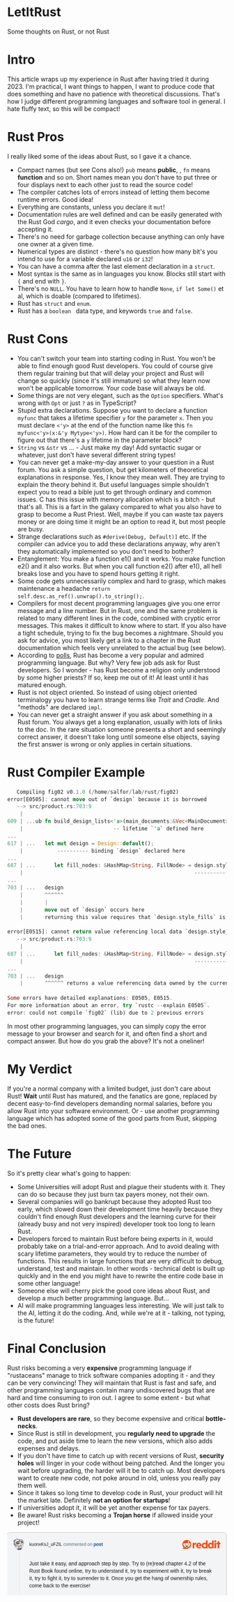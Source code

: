 # LetItRust
Some thoughts on Rust, or not Rust

# Intro
This article wraps up my experience in Rust after having tried it during 2023.
I'm practical, I want things to happen, I want to produce code that does something
and have no patience with theoretical discussions. That's how I judge different
programming languages and software tool in general. I hate fluffy text, so this
will be compact!

# Rust Pros
I really liked some of the ideas about Rust, so I gave it a chance.
- Compact names (but see Cons also!)
  `pub` means __public__, , `fn` means __function__ and so on. Short names mean
  you don't have to put three or four displays next to each other just to
  read the source code!
- The compiler catches lots of errors instead of letting them become
  runtime errors. Good idea!
- Everything are constants, unless you declare it `mut`!
- Documentation rules are well defined and can be easily generated with the
  Rust God _cargo_, and it even checks your documentation before accepting it.
- There's no need for garbage collection because anything can only have one
  owner at a given time.
- Numerical types are distinct - there's no question how many bit's you intend
  to use for a variable declared `u16` or `i32`!
- You can have a comma after the last element declaration in a `struct`.
- Most syntax is the same as in languages you know. Blocks still start with
  `{` and end with `}`.
- There's no `NULL`. You have to learn how to handle `None`, `if let Some()` et al,
  which is doable (compared to lifetimes).
- Rust has `struct` and `enum`.
- Rust has a `boolean ` data type, and keywords `true` and `false`.

  
# Rust Cons
- You can't switch your team into starting coding in Rust. You won't be able to
  find enough good Rust developers. You could of course give them regular training but
  that will delay your project and Rust will change so quickly (since it's still
  immature) so what they learn now won't be applicable tomorrow. Your code base will
  always be old.
- Some things are not very elegant, such as the `Option` specifiers. What's wrong
  with `Opt` or just `?` as in TypeScript?
- Stupid extra declarations. Suppose you want to declare a function `myfunc` that
  takes a lifetime specifier `y` for the parameter `x`. Then you must declare `<'y>`
  at the end of the function name like this `fn myfunc<'y>(x:&'y Mytype<'y>)`.
  How hard can it be for the compiler to figure out that there's a `y` lifetime in
  the parameter block?
- `String` vs `&str` vs ... - Just make my day! Add syntactic sugar or whatever,
  just don't have several different string types!
- You can never get a make-my-day answer to your question in a Rust forum. You
  ask a simple question, but get kilometers of theoretical explanations in response.
  Yes, I know they mean well. They are trying to explain the theory behind it.
  But useful languages simple shouldn't expect you to read a bible just to get
  through ordinary and common issues. C has this issue with memory allocation
  which is a bitch - but that's all. This is a fart in the galaxy compared to
  what you also have to grasp to become a Rust Priest. Well, maybe if you can
  waste tax payers money or are doing time it might be an option to read it,
  but most people are busy.
- Strange declarations such as `#derive(Debug, Default)]` etc. If the compiler can
  advice you to add these declarations anyway, why aren't they automatically
  implemented so you don't need to bother?
- Entanglement: You make a function e1() and it works. You make function e2() and
  it also works. But when you call function e2() after e1(), all hell breaks lose
  and you have to spend hours getting it right.
- Some code gets unnecessarily complex and hard to grasp, which makes maintenance
  a headache `return self.desc.as_ref().unwrap().to_string();`.
- Compilers for most decent programming languages give you one error message and a line
  number. But in Rust, one and the same problem is related to many different lines
  in the code, combined with cryptic error messages. This makes it difficult to know
  where to start. If you also have a tight schedule, trying to fix the bug becomes
  a nightmare. Should you ask for advice, you most likely get a link to a chapter
  in the Rust documentation which feels very unrelated to the actual bug (see below).
- According to [polls](https://survey.stackoverflow.co/2023/#section-admired-and-desired-programming-scripting-and-markup-languages),
  Rust has become a very popular and admired programming language.
  But why? Very few job ads ask for Rust developers. So I wonder - has Rust become a
  religion only understood by some higher priests? If so, keep me out of it! At
  least until it has matured enough.
- Rust is not object oriented. So instead of using object oriented terminalogy you
  have to learn strange terms like _Trait_ and _Cradle_. And "methods" are declared
  `impl`.
- You can never get a straight answer if you ask about something in a Rust forum.
  You always get a long explanation, usually with lots of links to the doc. In
  the rare situation someone presents a short and seemingly correct answer, it
  doesn't take long until someone else objects, saying the first answer is wrong
  or only applies in certain situations.

# Rust Compiler Example
```rust
   Compiling fig02 v0.1.0 (/home/salfor/lab/rust/fig02)
error[E0505]: cannot move out of `design` because it is borrowed
   --> src/product.rs:703:9
    |
609 | ...ub fn build_design_lists<'a>(main_documents:&Vec<MainDocument>,
    |                             -- lifetime `'a` defined here
...
617 | ...   let mut design = Design::default();
    |           ---------- binding `design` declared here
...
687 | ...      let fill_nodes: &HashMap<String, FillNode> = design.style_fills.as_ref().un...
    |                                                       --------------------------- borrow of `design.style_fills` occurs here
...
703 | ...   design
    |       ^^^^^^
    |       |
    |       move out of `design` occurs here
    |       returning this value requires that `design.style_fills` is borrowed for `'a`

error[E0515]: cannot return value referencing local data `design.style_fills`
   --> src/product.rs:703:9
    |
687 | ...      let fill_nodes: &HashMap<String, FillNode> = design.style_fills.as_ref().un...
    |                                                       --------------------------- `design.style_fills` is borrowed here
...
703 | ...   design
    |       ^^^^^^ returns a value referencing data owned by the current function

Some errors have detailed explanations: E0505, E0515.
For more information about an error, try `rustc --explain E0505`.
error: could not compile `fig02` (lib) due to 2 previous errors
```
In most other programming languages, you can simply copy the error message to
your browser and search for it, and often find a short and compact answer.
But how do you grab the above? It's not a oneliner!


# My Verdict
If you're a normal company with a limited budget, just don't care about Rust!
__Wait__ until Rust has matured, and the fanatics are gone, replaced by
decent easy-to-find developers demanding normal salaries, before you allow
Rust into your software environment. Or - use another programming language
which has adopted some of the good parts from Rust, skipping the bad ones.

# The Future
So it's pretty clear what's going to happen:
- Some Universities will adopt Rust and plague their students with it. They can do
  so because they just burn tax payers money, not their own.
- Several companies will go bankrupt because they adopted Rust too early, which
  slowed down their development time heavily because they couldn't find enough
  Rust developers and the learning curve for their (already busy and not very
  inspired) developer took too long to learn Rust.
- Developers forced to maintain Rust before being experts in it, would probably
  take on a trial-and-error approach. And to avoid dealing with
  scary lifetime parameters, they would try to reduce the number of functions.
  This results in large functions that are very difficult to debug, understand,
  test and maintain. In other words - technical debt is built up quickly and in
  the end you might have to rewrite the entire code base in some other language!
- Someone else will cherry pick the good core ideas about Rust, and develop
  a much better programming language. But...
- AI will make programming languages less interesting. We will just talk to the
  AI, letting it do the coding. And, while we're at it - talking,
  not typing, is the future!

# Final Conclusion
Rust risks becoming a very __expensive__ programming language if "rustaceans" manage
to trick software companies adopting it - and they can be very convincing!
They will maintain that Rust is fast and safe, and other programming languages
contain many undiscovered bugs that are hard and time consuming to iron out. I
agree to some extent - but what other costs does Rust bring?
- __Rust developers are rare__, so they become expensive and critical __bottle-necks__.
- Since Rust is still in development, you __regularly need to upgrade__ the code, and
  put aside time to learn the new versions, which also adds expenses and delays.
- If you don't have time to catch up with recent versions of Rust, __security
  holes__ will linger in your code without being patched. And the longer you wait
  before upgrading, the harder will it be to catch up. Most developers want to
  create new code, not poke around in old, unless you really pay them well.
- Since it takes so long time to develop code in Rust, your product will hit the
  market late. Definitely __not an option for startups__!
- If universities adopt it, it will be yet another expense for tax payers.
- Be aware! Rust risks becoming a __Trojan horse__ if allowed inside your project!

<img src="RedditRustAdvice.png" raw=true alt="Reddit advice: Just take it easy, and approach step by step. Try to (re)read chapter 4.2 of the Rust Book found online, try to understand it, try to experiment with it, try to break it, try to fight it, try to surrender to it. Once you get the hang of ownership rules, come back to the exercise!" />
